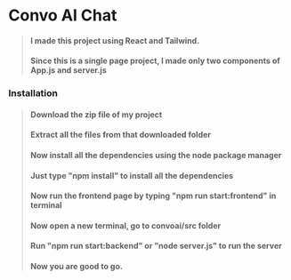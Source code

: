 # Convo AI Chat

>#### I made this project using React and Tailwind.
>#### Since this is a single page project, I made only two components of App.js and server.js

### Installation

>#### Download the zip file of my project
>#### Extract all the files from that downloaded folder
>#### Now install all the dependencies using the node package manager
>#### Just type "npm install" to install all the dependencies
>#### Now run the frontend page by typing "npm run start:frontend" in terminal
>#### Now open a new terminal, go to convoai/src folder
>#### Run "npm run start:backend" or "node server.js" to run the server
>#### Now you are good to go.

